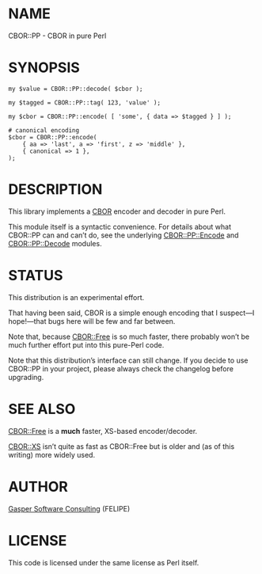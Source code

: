 # NAME

CBOR::PP - CBOR in pure Perl

# SYNOPSIS

    my $value = CBOR::PP::decode( $cbor );

    my $tagged = CBOR::PP::tag( 123, 'value' );

    my $cbor = CBOR::PP::encode( [ 'some', { data => $tagged } ] );

    # canonical encoding
    $cbor = CBOR::PP::encode(
        { aa => 'last', a => 'first', z => 'middle' },
        { canonical => 1 },
    );

# DESCRIPTION

This library implements a [CBOR](https://tools.ietf.org/html/rfc7049)
encoder and decoder in pure Perl.

This module itself is a syntactic convenience. For details about what
CBOR::PP can and can’t do, see the underlying [CBOR::PP::Encode](https://metacpan.org/pod/CBOR::PP::Encode) and
[CBOR::PP::Decode](https://metacpan.org/pod/CBOR::PP::Decode) modules.

# STATUS

This distribution is an experimental effort.

That having been said, CBOR is a simple enough encoding that I
suspect—I hope!—that bugs here will be few and far between.

Note that, because [CBOR::Free](https://metacpan.org/pod/CBOR::Free) is so much faster,
there probably won’t be much further effort put into this pure-Perl code.

Note that this distribution’s interface can still change. If you decide
to use CBOR::PP in your project, please always check the changelog before
upgrading.

# SEE ALSO

[CBOR::Free](https://metacpan.org/pod/CBOR::Free) is a **much** faster, XS-based encoder/decoder.

[CBOR::XS](https://metacpan.org/pod/CBOR::XS) isn’t quite as fast as CBOR::Free but is older and
(as of this writing) more widely used.

# AUTHOR

[Gasper Software Consulting](http://gaspersoftware.com) (FELIPE)

# LICENSE

This code is licensed under the same license as Perl itself.
